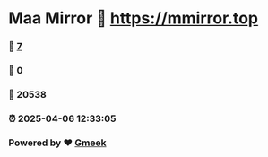# Maa Mirror :link: https://mmirror.top 
### :page_facing_up: [7](https://mmirror.top/tag.html) 
### :speech_balloon: 0 
### :hibiscus: 20538 
### :alarm_clock: 2025-04-06 12:33:05 
### Powered by :heart: [Gmeek](https://github.com/Meekdai/Gmeek)
